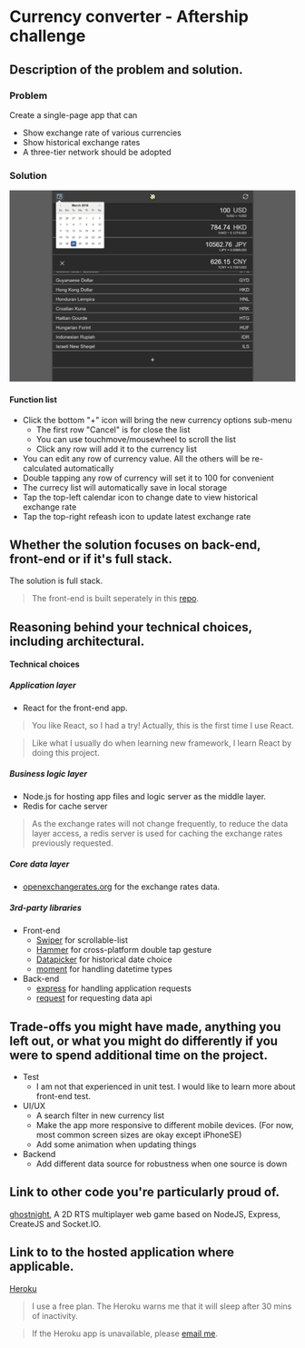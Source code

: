 # Currency converter - Aftership challenge

## Description of the problem and solution.

### Problem
Create a single-page app that can
- Show exchange rate of various currencies
- Show historical exchange rates
- A three-tier network should be adopted

### Solution
![Screenshot](img/screenshot.png)
#### Function list
- Click the bottom "+" icon will bring the new currency options sub-menu
	- The first row "Cancel" is for close the list
	- You can use touchmove/mousewheel to scroll the list
	- Click any row will add it to the currency list
- You can edit any row of currency value. All the others will be re-calculated automatically
- Double tapping any row of currency will set it to 100 for convenient
- The currecy list will automatically save in local storage
- Tap the top-left calendar icon to change date to view historical exchange rate
- Tap the top-right refeash icon to update latest exchange rate

## Whether the solution focuses on back-end, front-end or if it's full stack.

The solution is full stack.
> The front-end is built seperately in this [repo](https://github.com/Houdou/CurrencyConverter).

## Reasoning behind your technical choices, including architectural.

#### Technical choices
##### Application layer
- React for the front-end app.
> You like React, so I had a try! Actually, this is the first time I use React.

> Like what I usually do when learning new framework, I learn React by doing this project.

##### Business logic layer
- Node.js for hosting app files and logic server as the middle layer.
- Redis for cache server

> As the exchange rates will not change frequently, to reduce the data layer access, a redis server is used for caching the exchange rates previously requested.

##### Core data layer
- [openexchangerates.org](http://openexchangerates.org) for the exchange rates data.

##### 3rd-party libraries
- Front-end
	- [Swiper](https://www.npmjs.com/package/react-id-swiper) for scrollable-list
	- [Hammer](https://www.npmjs.com/package/react-hammer) for cross-platform double tap gesture
	- [Datapicker](https://reactdatepicker.com/) for historical date choice
	- [moment](http://momentjs.com/) for handling datetime types
- Back-end
	- [express](http://expressjs.com/) for handling application requests
	- [request](https://www.npmjs.com/package/request) for requesting data api

## Trade-offs you might have made, anything you left out, or what you might do differently if you were to spend additional time on the project.
- Test
	- I am not that experienced in unit test. I would like to learn more about front-end test.
- UI/UX
	- A search filter in new currency list
	- Make the app more responsive to different mobile devices. (For now, most common screen sizes are okay except iPhoneSE)
	- Add some animation when updating things
- Backend
	- Add different data source for robustness when one source is down

## Link to other code you're particularly proud of.
[ghostnight](https://github.com/Houdou/ghostnight), A 2D RTS multiplayer web game based on NodeJS, Express, CreateJS and Socket.IO.

## Link to to the hosted application where applicable.
[Heroku](http://currency-converter-pt.herokuapp.com)
> I use a free plan. The Heroku warns me that it will sleep after 30 mins of inactivity.

> If the Heroku app is unavailable, please [email me](mailto:tpengac@connect.ust.hk).